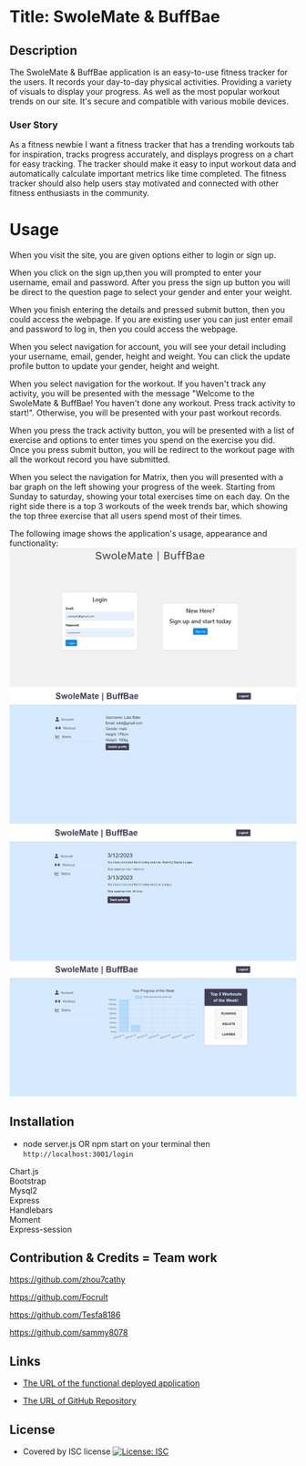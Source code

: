 # Title: SwoleMate & BuffBae

## Description

The SwoleMate & BuffBae application is an easy-to-use fitness tracker for the users. It records your day-to-day physical activities. Providing a variety of visuals to display your progress. As well as the most popular workout trends on our site. It's secure and compatible with various mobile devices.

### User Story

As a fitness newbie I want a fitness tracker that has a trending workouts tab for inspiration, tracks progress accurately, and displays progress on a chart for easy tracking. The tracker should make it easy to input workout data and automatically calculate important metrics like time completed. The fitness tracker should also help users stay motivated and connected with other fitness enthusiasts in the community.

# Usage

When you visit the site, you are given options either to login or sign up.

When you click on the sign up,then you will prompted to enter your username, email and password. After you press the sign up button you will be direct to the question page to select your gender and enter your weight.

When you finish entering the details and pressed submit button, then you could access the webpage. If you are existing user you can just enter email and password to log in, then you could access the webpage.

When you select navigation for account, you will see your detail including your username, email, gender, height and weight. You can click the update profile button to update your gender, height and weight.

When you select navigation for the workout. If you haven't track any activity, you will be presented with the message "Welcome to the SwoleMate & BuffBae! You haven't done any workout. Press track activity to start!". Otherwise, you will be presented with your past workout records.

When you press the track activity button, you will be presented with a list of exercise and options to enter times you spend on the exercise you did. Once you press submit button, you will be redirect to the workout page with all the workout record you have submitted.

When you select the navigation for Matrix, then you will presented with a bar graph on the left showing your progress of the week. Starting from Sunday to saturday, showing your total exercises time on each day. On the right side there is a top 3 workouts of the week trends bar, which showing the top three exercise that all users spend most of their times.

The following image shows the application's usage, appearance and functionality:
![alt text](./assets/img/login-page.png)
![alt text](./assets/img/account-page.png)
![alt text](./assets/img/workout-page.png)
![alt text](./assets/img/matrix-page.png)

## Installation

- node server.js OR npm start on your terminal then `http://localhost:3001/login`

Chart.js <br />
Bootstrap <br />
Mysql2 <br />
Express <br />
Handlebars <br />
Moment <br />
Express-session <br />

## Contribution & Credits = Team work

https://github.com/zhou7cathy

https://github.com/Focrult

https://github.com/Tesfa8186

https://github.com/sammy8078

## Links

- [The URL of the functional deployed application](https://floating-atoll-21107.herokuapp.com/login)

- [The URL of GitHub Repository](https://github.com/Tesfa8186/Project2-Fitness-Application)

## License

- Covered by ISC license [![License: ISC](https://img.shields.io/badge/License-ISC-blue.svg)](https://opensource.org/licenses/ISC)
